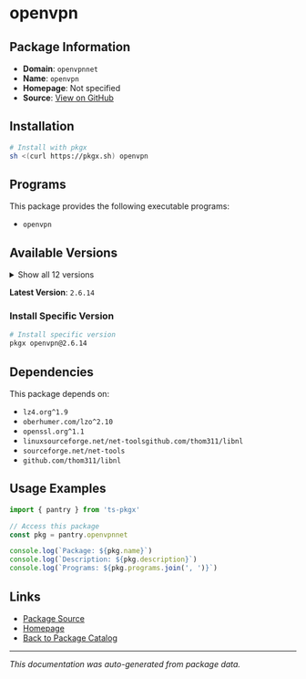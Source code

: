 # openvpn

>

## Package Information

- **Domain**: `openvpnnet`
- **Name**: `openvpn`
- **Homepage**: Not specified
- **Source**: [View on GitHub](https://github.com/pkgxdev/pantry/tree/main/projects/openvpn.net/package.yml)

## Installation

```bash
# Install with pkgx
sh <(curl https://pkgx.sh) openvpn
```

## Programs

This package provides the following executable programs:

- `openvpn`

## Available Versions

<details>
<summary>Show all 12 versions</summary>

- `2.6.14`, `2.6.13`, `2.6.12`, `2.6.11`, `2.6.10`
- `2.6.9`, `2.6.8`, `2.6.7`, `2.6.6`, `2.6.5`
- `2.6.4`, `2.5.10`

</details>

**Latest Version**: `2.6.14`

### Install Specific Version

```bash
# Install specific version
pkgx openvpn@2.6.14
```

## Dependencies

This package depends on:

- `lz4.org^1.9`
- `oberhumer.com/lzo^2.10`
- `openssl.org^1.1`
- `linuxsourceforge.net/net-toolsgithub.com/thom311/libnl`
- `sourceforge.net/net-tools`
- `github.com/thom311/libnl`

## Usage Examples

```typescript
import { pantry } from 'ts-pkgx'

// Access this package
const pkg = pantry.openvpnnet

console.log(`Package: ${pkg.name}`)
console.log(`Description: ${pkg.description}`)
console.log(`Programs: ${pkg.programs.join(', ')}`)
```

## Links

- [Package Source](https://github.com/pkgxdev/pantry/tree/main/projects/openvpn.net/package.yml)
- [Homepage](#)
- [Back to Package Catalog](../package-catalog.md)

---

*This documentation was auto-generated from package data.*
